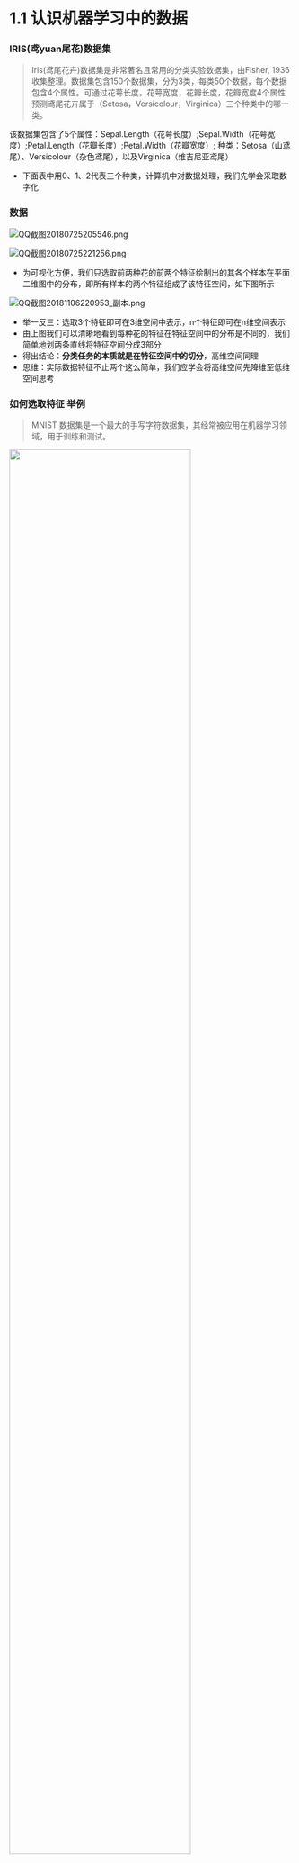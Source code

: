 # 1.1 认识机器学习中的数据

### IRIS(鸢yuan尾花)数据集

> Iris(鸢尾花卉)数据集是非常著名且常用的分类实验数据集，由Fisher, 1936收集整理。数据集包含150个数据集，分为3类，每类50个数据，每个数据包含4个属性。可通过花萼长度，花萼宽度，花瓣长度，花瓣宽度4个属性预测鸢尾花卉属于（Setosa，Versicolour，Virginica）三个种类中的哪一类。

该数据集包含了5个属性：Sepal.Length（花萼长度）;Sepal.Width（花萼宽度）;Petal.Length（花瓣长度）;Petal.Width（花瓣宽度）;
种类：Setosa（山鸢尾）、Versicolour（杂色鸢尾），以及Virginica（维吉尼亚鸢尾）

- 下面表中用0、1、2代表三个种类，计算机中对数据处理，我们先学会采取数字化

### 数据

![QQ截图20180725205546.png](https://i.loli.net/2018/07/25/5b5873ba1899a.png)

![QQ截图20180725221256.png](https://i.loli.net/2018/07/25/5b5885e4ef87c.png)

- 为可视化方便，我们只选取前两种花的前两个特征绘制出的其各个样本在平面二维图中的分布，即所有样本的两个特征组成了该特征空间，如下图所示

![QQ截图20181106220953_副本.png](https://i.loli.net/2018/11/06/5be1a0ea988ac.png)

- 举一反三：选取3个特征即可在3维空间中表示，n个特征即可在n维空间表示
- 由上图我们可以清晰地看到每种花的特征在特征空间中的分布是不同的，我们简单地划两条直线将特征空间分成3部分
- 得出结论：**分类任务的本质就是在特征空间中的切分**，高维空间同理
- 思维：实际数据特征不止两个这么简单，我们应学会将高维空间先降维至低维空间思考

### 如何选取特征 举例
> MNIST 数据集是一个最大的手写字符数据集，其经常被应用在机器学习领域，用于训练和测试。

<img src="https://i.loli.net/2018/07/25/5b589bd111206.png" width="80%"/>

- 每个手写数字图像中每个像素点都可以看作为一个特征，因此可以用28*28=784个像素点的灰度值即特征来描述该图像，那么彩色图像特征如RGB值也更多，因此特征可以很抽象

- **特征数据很大程度将决定算法运行的结果**，如何挖掘特征大家可以另外深入学习


### 相关概念
- 数据集（data set）：一组记录的合集
- 样本（sample）：也叫示例，对于某个对象的描述
- 特征（feature）：也叫属性，对象的某方面表现或特征
- 特征空间（feature space）：特征张成的空间
- 样本空间/输入空间（sample space）：同特征空间
- 特征向量（feature vector）：在特征空间里每个点对应一个坐标向量，把一个样本称作特征向
- 维数（dimensionality）：描述样本参数的个数（也就是空间是几维的）

---

- 作者：Exrick
- Github地址：https://github.com/Exrick/Machine-Learning
- 版权声明：著作权归作者所有，商业转载请联系作者获得授权，非商业转载请注明出处。
